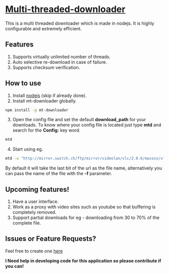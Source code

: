 # [Multi-threaded-downloader](http://tusharmath.github.io/Multi-threaded-downloader)


This is a multi threaded downloader which is made in nodejs. It is highly configurable and extremely efficient.

## Features
1. Supports virtually unlimited number of threads.
2. Auto selective re-download in case of failure.
3. Supports checksum verification.


## How to use
1. Install [nodejs](http://nodejs.org/) (skip if already done).
2. Install mt-downloader globally.

```bash
npm install -g mt-downloader
```

3. Open the config file and set the default __download_path__ for your downloads. To know where your config file is located just type __mtd__ and search for the __Config:__ key word.

```bash
mtd
```

4. Start using eg.

```bash
mtd -u "http://mirror.switch.ch/ftp/mirror/videolan/vlc/2.0.6/macosx/vlc-2.0.6.dmg"
```

By default it will take the last bit of the url as the file name, alternatively you can pass the name of the file with the __-f__ parameter.

## Upcoming features!

1. Have a user interface.
2. Work as a proxy with video sites such as youtube so that buffering is completely removed.
3. Support partial downloads for eg - downloading from 30 to 70% of the complete file.

## Issues or Feature Requests?
Feel free to create one [here](https://github.com/tusharmath/Multi-threaded-downloader/issues/new)

__I Need help in developing code for this application so please contribute if you can!__